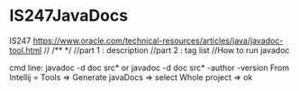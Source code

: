 # IS247JavaDocs
IS247
https://www.oracle.com/technical-resources/articles/java/javadoc-tool.html // /** */ //part 1 : description //part 2 : tag list //How to run javadoc

cmd line: javadoc -d doc src* or javadoc -d doc src* -author -version
From Intellij = Tools => Generate javaDocs => select Whole project => ok


